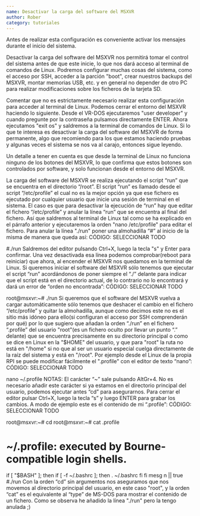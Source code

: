 ```yaml
---
name: Desactivar la carga del software del MSXVR
author: Rober
category: tutoriales
---
```

Antes de realizar esta configuración es conveniente activar los mensajes durante el inicio del sistema.

Desactivar la carga del software del MSXVR nos permitirá tomar el control del sistema antes de que este inicie, lo que nos dará acceso al terminal de comandos de Linux. Podremos configurar muchas cosas del sistema, como el acceso por SSH, acceder a la parción "boot", crear nuestros backups del MSXVR, montar memorias USB, etc. y en general no depender de otro PC para realizar modificaciones sobre los ficheros de la tarjeta SD.

Comentar que no es estrictamente necesario realizar esta configuración para acceder al terminal de Linux. Podemos cerrar el entorno del MSXVR haciendo lo siguiente. Desde el VR-DOS ejecutaremos "user developer" y cuando pregunte por la contraseña pulsamos directamente ENTER. Ahora ejecutamos "exit os" y saldremos a la terminal de comandos de Linux. Si lo que te interesa es desactivar la carga del software del MSXVR de forma permanente, algo que recomiendo para los que estamos haciendo pruebas y algunas veces el sistema se nos va al carajo, entonces sigue leyendo.

Un detalle a tener en cuenta es que desde la terminal de Linux no funciona ninguno de los botones del MSXVR, lo que confirma que estos botones son controlados por software, y solo funcionan desde el entorno del MSXVR.

La carga del software del MSXVR se realiza ejecutando el script “run” que se encuentra en el directorio “/root”. El script “run” es llamado desde el script “/etc/profile” el cual no es la mejor opción ya que ese fichero es ejecutado por cualquier usuario que inicie una sesión de terminal en el sistema. El caso es que para desactivar la ejecución de “run” hay que editar el fichero “/etc/profile” y anular la línea “run” que se encuentra al final del fichero. Así que saldremos al terminal de Linux tal como se ha explicado en el párrafo anterior y ejecutaremos la orden "nano /etc/profile" para editar el fichero. Para anular la línea "./run" poner una almohadilla “#” al inicio de la misma de manera que queda así:
CÓDIGO: SELECCIONAR TODO

#./run
Saldremos del editor pulsando Ctrl+X, luego la tecla "s" y Enter para confirmar. Una vez desactivada esa línea podemos comprobar(reboot para reiniciar) que ahora, al encender el MSXVR nos quedamos en la terminal de Linux. Si queremos iniciar el software del MSXVR sólo tenemos que ejecutar el script “run” acordándonos de poner siempre el “./” delante para indicar que el script está en el directorio actual, de lo contrario no lo encontrará y dará un error de “orden no encontrada”:
CÓDIGO: SELECCIONAR TODO

root@msxvr:~# ./run
Si queremos que el software del MSXVR vuelva a cargar automáticamente sólo tenemos que deshacer el cambio en el fichero “/etc/profile” y quitar la almohadilla, aunque como decimos este no es el sitio más idóneo para ello(si configuran el acceso por SSH comprenderán por qué) por lo que sugiero que añadan la orden “./run” en el fichero “.profile” del usuario "root"(es un fichero oculto por llevar un punto “.” delante) que se encuentra precisamente en su directorio principal o como se dice en Linux en la "$HOME" del usuario, y que para "root" la ruta no está en "/home" si no que al ser un usuario especial cuelga directamente de la raíz del sistema y está en "/root". Por ejemplo desde el Linux de la propia RPI se puede modificar fácilmente el ".profile" con el editor de texto “nano”:
CÓDIGO: SELECCIONAR TODO

nano ~/.profile
NOTAS: El carácter “~” sale pulsando AltGr+4. No es necesario añadir este carácter si ya estamos en el directorio principal del usuario, podemos ejecutar antes “cd” para asegurarnos. Para cerrar el editor pulsar Ctrl+X, luego la tecla “s” y luego ENTER para grabar los cambios.
A modo de ejemplo este es el contenido de mi “.profile”:
CÓDIGO: SELECCIONAR TODO

root@msxvr:~# cd
root@msxvr:~# cat .profile 
# ~/.profile: executed by Bourne-compatible login shells.
if [ "$BASH" ]; then
  if [ -f ~/.bashrc ]; then
    . ~/.bashrc
  fi
fi
mesg n || true
#./run
Con la orden “cd” sin argumentos nos aseguramos que nos movemos al directorio principal del usuario, en este caso "root", y la orden “cat” es el equivalente al “type” de MS-DOS para mostrar el contenido de un fichero. Como se observa he añadido la línea "./run" pero la tengo anulada ;)